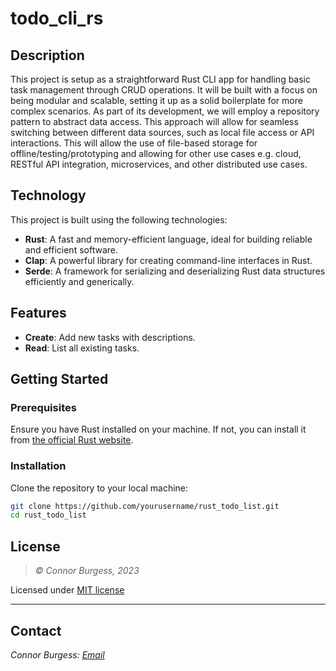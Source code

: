# todo_cli_rs

## Description
This project is setup as a straightforward Rust CLI app for handling basic task management through CRUD operations.  It will be built with a focus on being modular and scalable, setting it up as a solid boilerplate for more complex scenarios. As part of its development, we will employ a repository pattern to abstract data access. This approach will allow for seamless switching between different data sources, such as local file access or API interactions. This will allow the use of file-based storage for offline/testing/prototyping and allowing for other use cases e.g. cloud, RESTful API integration, microservices, and other distributed use cases. 


## Technology
This project is built using the following technologies:
- **Rust**: A fast and memory-efficient language, ideal for building reliable and efficient software.
- **Clap**: A powerful library for creating command-line interfaces in Rust.
- **Serde**: A framework for serializing and deserializing Rust data structures efficiently and generically.

## Features
- **Create**: Add new tasks with descriptions.
- **Read**: List all existing tasks.

## Getting Started

### Prerequisites
Ensure you have Rust installed on your machine. If not, you can install it from [the official Rust website](https://www.rust-lang.org/).

### Installation
Clone the repository to your local machine:

```bash
git clone https://github.com/yourusername/rust_todo_list.git
cd rust_todo_list
```

## License
> *&copy; Connor Burgess, 2023*

Licensed under [MIT license](https://mit-license.org/)

* * *

## Contact
_Connor Burgess: [Email](connorburgesscodes@gmail.com)_